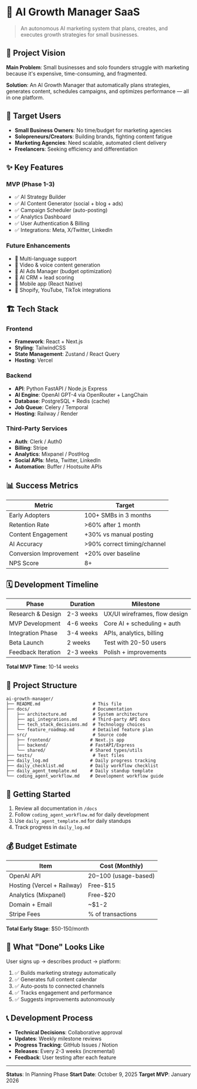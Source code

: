 # 🚀 AI Growth Manager SaaS

> An autonomous AI marketing system that plans, creates, and executes growth strategies for small businesses.

## 🎯 Project Vision

**Main Problem**: Small businesses and solo founders struggle with marketing because it's expensive, time-consuming, and fragmented.

**Solution**: An AI Growth Manager that automatically plans strategies, generates content, schedules campaigns, and optimizes performance — all in one platform.

## 👥 Target Users

- **Small Business Owners**: No time/budget for marketing agencies
- **Solopreneurs/Creators**: Building brands, fighting content fatigue
- **Marketing Agencies**: Need scalable, automated client delivery
- **Freelancers**: Seeking efficiency and differentiation

## ✨ Key Features

### MVP (Phase 1-3)
- ✅ AI Strategy Builder
- ✅ AI Content Generator (social + blog + ads)
- ✅ Campaign Scheduler (auto-posting)
- ✅ Analytics Dashboard
- ✅ User Authentication & Billing
- ✅ Integrations: Meta, X/Twitter, LinkedIn

### Future Enhancements
- 🔮 Multi-language support
- 🔮 Video & voice content generation
- 🔮 AI Ads Manager (budget optimization)
- 🔮 AI CRM + lead scoring
- 🔮 Mobile app (React Native)
- 🔮 Shopify, YouTube, TikTok integrations

## 🏗️ Tech Stack

### Frontend
- **Framework**: React + Next.js
- **Styling**: TailwindCSS
- **State Management**: Zustand / React Query
- **Hosting**: Vercel

### Backend
- **API**: Python FastAPI / Node.js Express
- **AI Engine**: OpenAI GPT-4 via OpenRouter + LangChain
- **Database**: PostgreSQL + Redis (cache)
- **Job Queue**: Celery / Temporal
- **Hosting**: Railway / Render

### Third-Party Services
- **Auth**: Clerk / Auth0
- **Billing**: Stripe
- **Analytics**: Mixpanel / PostHog
- **Social APIs**: Meta, Twitter, LinkedIn
- **Automation**: Buffer / Hootsuite APIs

## 📊 Success Metrics

| Metric | Target |
|--------|--------|
| Early Adopters | 100+ SMBs in 3 months |
| Retention Rate | >60% after 1 month |
| Content Engagement | +30% vs manual posting |
| AI Accuracy | >90% correct timing/channel |
| Conversion Improvement | +20% over baseline |
| NPS Score | 8+ |

## 🗓️ Development Timeline

| Phase | Duration | Milestone |
|-------|----------|-----------|
| Research & Design | 2-3 weeks | UX/UI wireframes, flow design |
| MVP Development | 4-6 weeks | Core AI + scheduling + auth |
| Integration Phase | 3-4 weeks | APIs, analytics, billing |
| Beta Launch | 2 weeks | Test with 20-50 users |
| Feedback Iteration | 2-3 weeks | Polish + improvements |

**Total MVP Time**: 10-14 weeks

## 📂 Project Structure

```
ai-growth-manager/
├── README.md                    # This file
├── docs/                        # Documentation
│   ├── architecture.md          # System architecture
│   ├── api_integrations.md      # Third-party API docs
│   ├── tech_stack_decisions.md  # Technology choices
│   └── feature_roadmap.md       # Detailed feature plan
├── src/                         # Source code
│   ├── frontend/               # Next.js app
│   ├── backend/                # FastAPI/Express
│   └── shared/                 # Shared types/utils
├── tests/                       # Test files
├── daily_log.md                # Daily progress tracking
├── daily_checklist.md          # Daily workflow checklist
├── daily_agent_template.md     # Daily standup template
└── coding_agent_workflow.md    # Development workflow guide
```

## 🚦 Getting Started

1. Review all documentation in `/docs`
2. Follow `coding_agent_workflow.md` for daily development
3. Use `daily_agent_template.md` for daily standups
4. Track progress in `daily_log.md`

## 💰 Budget Estimate

| Item | Cost (Monthly) |
|------|----------------|
| OpenAI API | $20-$100 (usage-based) |
| Hosting (Vercel + Railway) | Free-$15 |
| Analytics (Mixpanel) | Free-$20 |
| Domain + Email | ~$1-2 |
| Stripe Fees | % of transactions |

**Total Early Stage**: $50-150/month

## 🎯 What "Done" Looks Like

User signs up → describes product → platform:
1. ✅ Builds marketing strategy automatically
2. ✅ Generates full content calendar
3. ✅ Auto-posts to connected channels
4. ✅ Tracks engagement and performance
5. ✅ Suggests improvements autonomously

## 📞 Development Process

- **Technical Decisions**: Collaborative approval
- **Updates**: Weekly milestone reviews
- **Progress Tracking**: GitHub Issues / Notion
- **Releases**: Every 2-3 weeks (incremental)
- **Feedback**: User testing after each feature

---

**Status**: In Planning Phase
**Start Date**: October 9, 2025
**Target MVP**: January 2026
